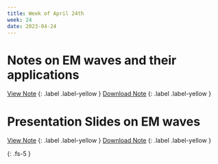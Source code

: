 ```yaml
---
title: Week of April 24th
week: 24
date: 2023-04-24
---
```


# Notes on EM waves and their applications

[View Note](/4Q/EMwaves/main.html)
{: .label .label-yellow }
[Download Note](/4Q/EMwaves/main.pdf)
{: .label .label-yellow } 

# Presentation Slides on EM waves

[View Note](/4Q/EMwaves/em_slides.html)
{: .label .label-yellow }
[Download Note](/4Q/EMwaves/em_slides.pdf)
{: .label .label-yellow } 

{: .fs-5 }
